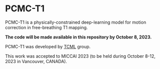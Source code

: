 # PCMC-T1

PCMC-T1 is a physically-constrained deep-learning model for motion correction in free-breathing T1 mapping.

**The code will be made available in this repository by October 8, 2023.**

PCMC-T1 was developed by [TCML](https://tcml-bme.github.io/) group.

This work was accepted to MICCAI 2023 (to be held during October 8-12, 2023 in Vancouver, CANADA). 
